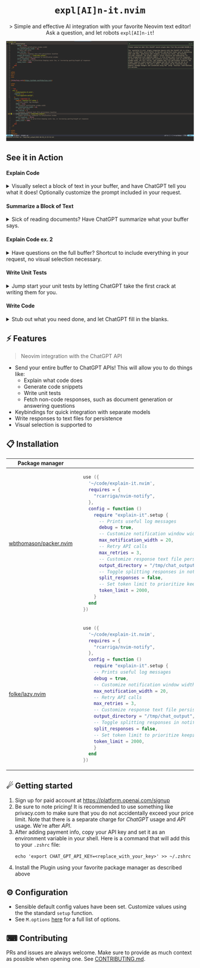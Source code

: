 
<p align="center">
  <h1 align="center"><code>expl[AI]n-it.nvim</code></h2>
</p>

<p align="center">
    > Simple and effective AI integration with your favorite Neovim text editor! Ask a question, and let robots <code>expl[AI]n-it</code>!
</p>
  
![](https://github.com/trevordf/gifs/blob/main/explain-it.png)  

## See it in Action

#### Explain Code

<details>
<summary>Visually select a block of text in your buffer, and have ChatGPT tell you what it does! Optionally customize the prompt included in your request.</summary>
  
  ![](https://github.com/trevordf/gifs/blob/main/explain_code.gif)
  
</details>

#### Summarize a Block of Text

<details>
<summary>Sick of reading documents? Have ChatGPT summarize what your buffer says.</summary>
  
  ![](https://github.com/trevordf/gifs/blob/main/summarize.gif)
  
</details>

#### Explain Code ex. 2

<details>
<summary>Have questions on the full buffer? Shortcut to include everything in your request, no visual selection necessary.</summary>
  
  ![](https://github.com/trevordf/gifs/blob/main/explain_code_2.gif)
  
</details>

#### Write Unit Tests
<details>
<summary>Jump start your unit tests by letting ChatGPT take the first crack at writing them for you.</summary>
  
  ![](https://github.com/trevordf/gifs/blob/main/speed_up.gif)
  
</details>

#### Write Code
<details>
<summary>Stub out what you need done, and let ChatGPT fill in the blanks.</summary>
  
  ![](https://github.com/trevordf/gifs/blob/main/write_fibonacci.gif)
  
</details>


## ⚡️ Features

> Neovim integration with the ChatGPT API

- Send your entire buffer to ChatGPT APIs! This will allow you to do things like:
  - Explain what code does
  - Generate code snippets
  - Write unit tests
  - Fetch non-code responses, such as document generation or answering questions
- Keybindings for quick integration with separate models
- Write responses to text files for persistence
- Visual selection is supported to

## 📋 Installation

<div align="center">
<table>
<thead>
<tr>
<th>Package manager</th>
<th>Snippet</th>
</tr>
</thead>
<tbody>
<tr>
<td>

[wbthomason/packer.nvim](https://github.com/wbthomason/packer.nvim)

</td>
<td>

```lua
  use ({
    '~/code/explain-it.nvim',
    requires = {
      "rcarriga/nvim-notify",
    },
    config = function ()
      require "explain-it".setup {
        -- Prints useful log messages
        debug = true,
        -- Customize notification window width
        max_notification_width = 20,
        -- Retry API calls
        max_retries = 3,
        -- Customize response text file persistence location
        output_directory = "/tmp/chat_output",
        -- Toggle splitting responses in notification window
        split_responses = false,
        -- Set token limit to prioritize keeping costs low, or increasing quality/length of responses
        token_limit = 2000,
      }
    end
  })
```

</td>
</tr>
<tr>
<td>

[folke/lazy.nvim](https://github.com/folke/lazy.nvim)

</td>
<td>

```lua
  use ({
    '~/code/explain-it.nvim',
    requires = {
      "rcarriga/nvim-notify",
    },
    config = function ()
      require "explain-it".setup {
      -- Prints useful log messages
      debug = true,
      -- Customize notification window width
      max_notification_width = 20,
      -- Retry API calls
      max_retries = 3,
      -- Customize response text file persistence location
      output_directory = "/tmp/chat_output",
      -- Toggle splitting responses in notification window
      split_responses = false,
      -- Set token limit to prioritize keeping costs low, or increasing quality/length of responses
      token_limit = 2000,
      }
    end
  })
```

</td>
</tr>
</tbody>
</table>
</div>

## ☄ Getting started
  
1. Sign up for paid account at https://platform.openai.com/signup
  1. Be sure to note pricing! It is recommended to use something like privacy.com to make sure that you do not accidentally exceed your price limit. Note that there is a separate charge for _ChatGPT_ usage and _API_ usage. We're after _API_.
1. After adding payment info, copy your API key and set it as an environment variable in your shell. Here is a command that will add this to your `.zshrc` file:
    ```
    echo 'export CHAT_GPT_API_KEY=<replace_with_your_key>' >> ~/.zshrc
    ```
1. Install the Plugin using your favorite package manager as described above

## ⚙ Configuration

* Sensible default config values have been set. Customize values using the the standard `setup` function.
* See `M.options` [here]([url](https://github.com/tdfacer/explain-it.nvim/blob/main/lua/explain-it/config.lua#L5)) for a full list of options.

## ⌨ Contributing

PRs and issues are always welcome. Make sure to provide as much context as possible when opening one.  See [CONTRIBUTING.md](./CONTRIBUTING.md).
